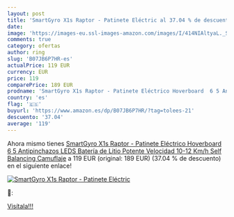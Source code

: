 ```yaml
---
layout: post
title: 'SmartGyro X1s Raptor - Patinete Eléctric al 37.04 % de descuento'
date: 
image: 'https://images-eu.ssl-images-amazon.com/images/I/414NIAltyaL._SL200_.jpg'
comments: true
category: ofertas
author: ring
slug: 'B07JB6P7HR-es'
actualPrice: 119 EUR
currency: EUR
price: 119
comparePrice: 189 EUR
prodname: 'SmartGyro X1s Raptor - Patinete Eléctrico Hoverboard  6 5 Antipinchazos  LEDS  Batería de Litio Potente  Velocidad 10-12 Km/h  Self Balancing  Camuflaje'
country: 'es'
flag: '🇪🇸'
buyurl: 'https://www.amazon.es/dp/B07JB6P7HR/?tag=tolees-21'
descuento: '37.04'
average: '119'
---
```


Ahora mismo tienes [SmartGyro X1s Raptor - Patinete Eléctrico Hoverboard  6 5 Antipinchazos  LEDS  Batería de Litio Potente  Velocidad 10-12 Km/h  Self Balancing  Camuflaje](https://www.amazon.es/dp/B07JB6P7HR/?tag=tolees-21) a 119 EUR (original: 189 EUR) (37.04 %  de descuento) en el siguiente enlace!

[![SmartGyro X1s Raptor - Patinete Eléctric](https://images-eu.ssl-images-amazon.com/images/I/414NIAltyaL._SL200_.jpg)](https://www.amazon.es/dp/B07JB6P7HR/?tag=tolees-21)

🔎:


[Visítala!!!](https://www.amazon.es/dp/B07JB6P7HR/?tag=tolees-21)
